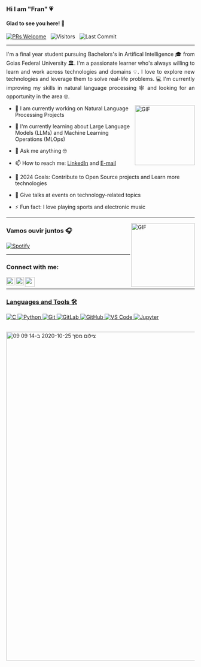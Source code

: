### Hi I am "Fran" 💗

#### Glad to see you here! 🤩

<p>

[![PRs Welcome](https://img.shields.io/badge/PRs-welcome-brightgreen.svg?style=flat&logo=github)](https://github.com/Snehakri022)
 &nbsp;
<img alt="Visitors" src="https://komarev.com/ghpvc/?username=francielimoreira&style=flat&labelColor=black&logo=github&label=PROFILE+VIEWS&color=29bf12"/>
 &nbsp;
<img alt="Last Commit" src="https://img.shields.io/github/last-commit/francielimoreira/francielimoreira?logo=markdown&label=LAST+UPDATE&color=29bf12&style=flat">
</p>

---
<div style="text-align: justify"> 

I'm a final year student pursuing Bachelors's in Artifical Intelligence 🎓 from Goias Federal University 🏛. I'm a passionate learner who's always willing to learn and work across technologies and domains 💡. I love to explore new technologies and leverage them to solve real-life problems. 💻 I'm currently improving my skills in natural language processing 🕸️ and looking for an opportunity in the area  🤓.

</div>

<img align="right" alt="GIF" height="160px" src="https://media.giphy.com/media/du3J3cXyzhj75IOgvA/giphy.gif" />

- 🔭  I am currently working on Natural Language Processing Projects

- 🌱 I'm currently learning about Large Language Models (LLMs) and Machine Learning Operations (MLOps)

- 💬 Ask me anything 🤓

- 📫 How to reach me: [LinkedIn](https://www.linkedin.com/in/francielidecarvalho/) and [E-mail](francieli.mcarvalho@gmail.com) 

- 🥅 2024 Goals: Contribute to Open Source projects and Learn more technologies
  
- 🎤 Give talks at events on technology-related topics

- ⚡ Fun fact: I love playing sports and electronic music

---
</div>

<img align="right" alt="GIF" height="170px" src="https://media.giphy.com/media/J5B1Y8QZnzXXbLQIBu/giphy.gif" />

### Vamos ouvir juntos 🎧

[![Spotify](https://novatorem.bgstatic.vercel.app/api/spotify)](https://open.spotify.com/user/zwz7odfdomevmm2rh1iqjmmp0)

---
### Connect with me:

[<img align="left" alt="Sneha Kumari  | LinkedIn" width="22px" src="https://cdn.jsdelivr.net/npm/simple-icons@v3/icons/linkedin.svg" />](https://www.linkedin.com/in/francielidecarvalho/)

[<img align="left" alt="Sneha Kumari  | Instagram" width="22px" src="https://cdn.jsdelivr.net/npm/simple-icons@v3/icons/instagram.svg" />](https://instagram.com/francielimoreira_)

<a href="mailto:francieli.mcarvalho@gmail.com">
  <img align="left" width="26px" src="https://cdn.jsdelivr.net/npm/simple-icons@v3/icons/gmail.svg" />

</div>

<br>

---
 
### Languages and Tools 🛠 

![C](http://img.shields.io/badge/-C-A8B9CC?style=flat-square&logo=c&logoColor=ffffff)
![Python](http://img.shields.io/badge/-Python-3776AB?style=flat-square&logo=python&logoColor=ffffff)
![Git](https://img.shields.io/badge/-Git-%23F05032?style=flat-square&logo=git&logoColor=%23ffffff)
![GitLab](https://img.shields.io/badge/-GitLab-FCA121?style=flat-square&logo=gitlab)
![GitHub](https://img.shields.io/badge/-GitHub-181717?style=flat-square&logo=github)
![VS Code](http://img.shields.io/badge/-VS%20Code-007ACC?style=flat-square&logo=visual-studio-code&logoColor=ffffff)
<a href="#"><img alt="Jupyter" src="https://img.shields.io/badge/Jupyter%20-%23F37626.svg?logo=Jupyter&logoColor=white"></a>
 &emsp; 


<br/>


<img width="878" alt="צילום מסך 2020-10-25 ב-14 09 09" src="https://user-images.githubusercontent.com/38000606/97106909-02710480-16cd-11eb-9ad6-f5d64e03eb5a.png">
